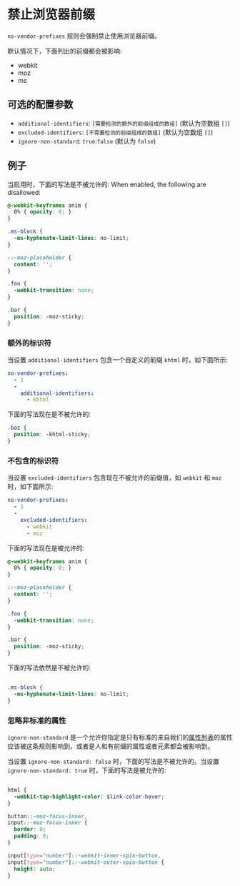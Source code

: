 # 禁止浏览器前缀

`no-vendor-prefixes` 规则会强制禁止使用浏览器前缀。

默认情况下，下面列出的前缀都会被影响:
* webkit
* moz
* ms

## 可选的配置参数

* `additional-identifiers`: `[需要检测的额外的前缀组成的数组]` (默认为空数组 `[]`)
* `excluded-identifiers`: `[不需要检测的前缀组成的数组]` (默认为空数组 `[]`)
* `ignore-non-standard`: `true`:`false` (默认为 `false`)

## 例子

当启用时，下面的写法是不被允许的:
When enabled, the following are disallowed:

```scss
@-webkit-keyframes anim {
  0% { opacity: 0; }
}

.ms-block {
  -ms-hyphenate-limit-lines: no-limit;
}

::-moz-placeholder {
  content: '';
}

.foo {
  -webkit-transition: none;
}

.bar {
  position: -moz-sticky;
}
```

### 额外的标识符

当设置 `additional-identifiers` 包含一个自定义的前缀 `khtml` 时，如下面所示:

```yaml
no-vendor-prefixes:
  - 1
  -
    additional-identifiers:
      - khtml
```

下面的写法现在是不被允许的:

```scss
.baz {
  position: -khtml-sticky;
}
```

### 不包含的标识符

当设置 `excluded-identifiers` 包含现在不被允许的前缀值，如 `webkit` 和 `moz` 时，如下面所示:

```yaml
no-vendor-prefixes:
  - 1
  -
    excluded-identifiers:
      - webkit
      - moz
```

下面的写法现在是被允许的:

```scss
@-webkit-keyframes anim {
  0% { opacity: 0; }
}

::-moz-placeholder {
  content: '';
}

.foo {
  -webkit-transition: none;
}

.bar {
  position: -moz-sticky;
}
```

下面的写法依然是不被允许的:

```scss

.ms-block {
  -ms-hyphenate-limit-lines: no-limit;
}
```

### 忽略非标准的属性

`ignore-non-standard` 是一个允许你指定是只有标准的来自我们的[属性列表](https://github.com/sasstools/sass-lint/blob/master/data/properties.yml)的属性应该被这条规则影响到，或者是人和有前缀的属性或者元素都会被影响到。

当设置 `ignore-non-standard: false` 时，下面的写法是不被允许的。当设置 `ignore-non-standard: true` 时，下面的写法是被允许的:

```scss

html {
  -webkit-tap-highlight-color: $link-color-hover;
}

button::-moz-focus-inner,
input::-moz-focus-inner {
  border: 0;
  padding: 0;
}

input[type="number"]::-webkit-inner-spin-button,
input[type="number"]::-webkit-outer-spin-button {
  height: auto;
}
```
